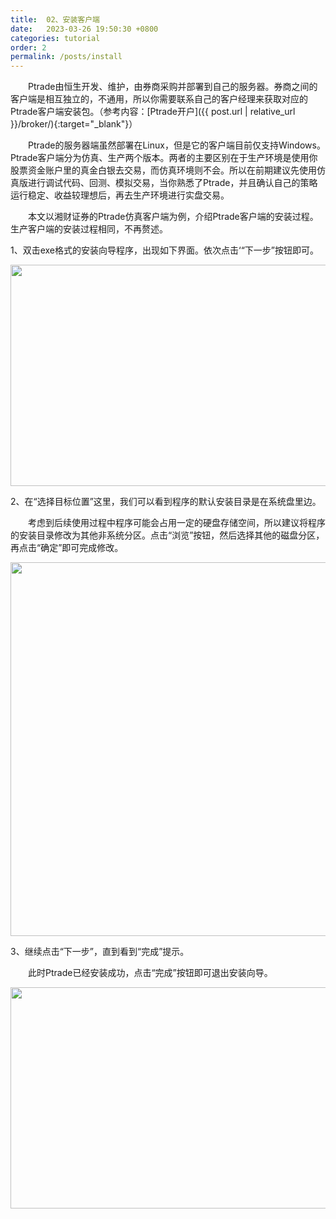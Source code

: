 ```yaml
---
title:  02、安装客户端
date:   2023-03-26 19:50:30 +0800
categories: tutorial
order: 2
permalink: /posts/install
---
```


&emsp;&emsp;Ptrade由恒生开发、维护，由券商采购并部署到自己的服务器。券商之间的客户端是相互独立的，不通用，所以你需要联系自己的客户经理来获取对应的Ptrade客户端安装包。（参考内容：[Ptrade开户]({{ post.url | relative_url }}/broker/){:target="_blank"}）


&emsp;&emsp;Ptrade的服务器端虽然部署在Linux，但是它的客户端目前仅支持Windows。Ptrade客户端分为仿真、生产两个版本。两者的主要区别在于生产环境是使用你股票资金账户里的真金白银去交易，而仿真环境则不会。所以在前期建议先使用仿真版进行调试代码、回测、模拟交易，当你熟悉了Ptrade，并且确认自己的策略运行稳定、收益较理想后，再去生产环境进行实盘交易。

&emsp;&emsp;本文以湘财证券的Ptrade仿真客户端为例，介绍Ptrade客户端的安装过程。生产客户端的安装过程相同，不再赘述。

1、双击exe格式的安装向导程序，出现如下界面。依次点击‘“下一步”按钮即可。


<img src="{{ '/assets/posts_img/20230324_01.webp' | reletave_url }}" alt="" class="wp-image-242" width="512" height="354"/>

2、在“选择目标位置”这里，我们可以看到程序的默认安装目录是在系统盘里边。

&emsp;&emsp;考虑到后续使用过程中程序可能会占用一定的硬盘存储空间，所以建议将程序的安装目录修改为其他非系统分区。点击“浏览”按钮，然后选择其他的磁盘分区，再点击“确定”即可完成修改。


<img src="{{ '/assets/posts_img/20230324_02.webp' | reletave_url }}" alt="" class="wp-image-260" width="585" height="598"/>


3、继续点击“下一步”，直到看到“完成”提示。

&emsp;&emsp;此时Ptrade已经安装成功，点击“完成”按钮即可退出安装向导。


<img src="{{ '/assets/posts_img/20230324_03.webp' | reletave_url }}" alt="" class="wp-image-256" width="512" height="354"/>
